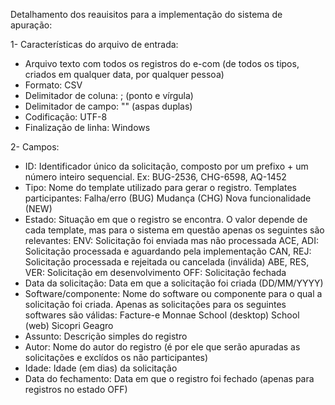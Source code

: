 Detalhamento dos reauisitos para a implementação do sistema de apuração:

1- Características do arquivo de entrada:
  - Arquivo texto com todos os registros do e-com (de todos os tipos, criados
    em qualquer data, por qualquer pessoa)
  - Formato: CSV
  - Delimitador de coluna: ; (ponto e vírgula)
  - Delimitador de campo: "" (aspas duplas)
  - Codificação: UTF-8
  - Finalização de linha: Windows

2- Campos:
  - ID: Identificador único da solicitação, composto por um prefixo + um
    número inteiro sequencial. Ex: BUG-2536, CHG-6598, AQ-1452
  - Tipo: Nome do template utilizado para gerar o registro. 
    Templates participantes: 
      Falha/erro (BUG)
      Mudança (CHG)
      Nova funcionalidade (NEW)
  - Estado: Situação em que o registro se encontra. O valor depende de cada
    template, mas para o sistema em questão apenas os seguintes são relevantes:
      ENV: Solicitação foi enviada mas não processada
      ACE, ADI: Solicitação processada e aguardando pela implementação
      CAN, REJ: Solicitação processada e rejeitada ou cancelada (inválida)
      ABE, RES, VER: Solicitação em desenvolvimento
      OFF: Solicitação fechada
  - Data da solicitação: Data em que a solicitação foi criada (DD/MM/YYYY)
  - Software/componente: Nome do software ou componente para o qual a 
    solicitação foi criada. Apenas as solicitações para os seguintes softwares são válidas:
      Facture-e
      Monnae
      School (desktop)
      School (web)
      Sicopri
      Geagro
  - Assunto: Descrição simples do registro
  - Autor: Nome do autor do registro (é por ele que serão apuradas as 
    solicitações e exclídos os não participantes)
  - Idade: Idade (em dias) da solicitação
  - Data do fechamento: Data em que o registro foi fechado (apenas para
    registros no estado OFF)
